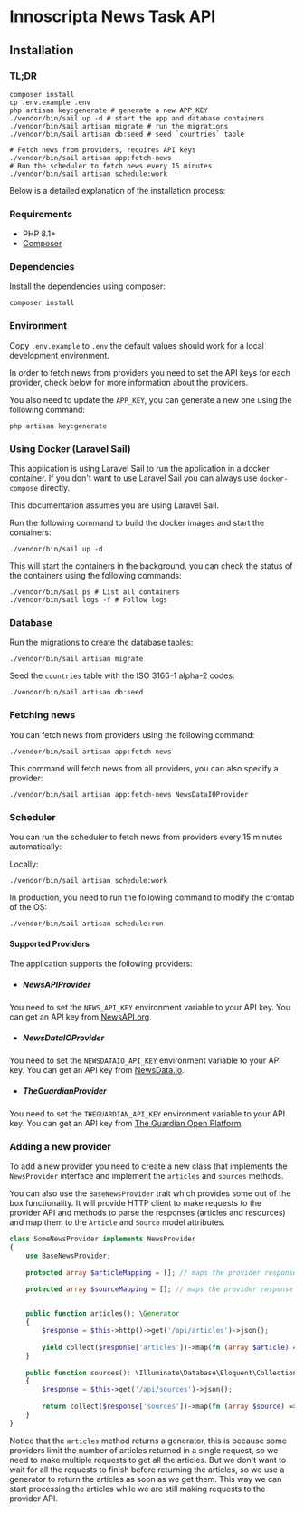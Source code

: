 # Innoscripta News Task API

## Installation

### TL;DR

```shell
composer install
cp .env.example .env
php artisan key:generate # generate a new APP_KEY
./vendor/bin/sail up -d # start the app and database containers
./vendor/bin/sail artisan migrate # run the migrations
./vendor/bin/sail artisan db:seed # seed `countries` table

# Fetch news from providers, requires API keys
./vendor/bin/sail artisan app:fetch-news 
# Run the scheduler to fetch news every 15 minutes
./vendor/bin/sail artisan schedule:work
```

Below is a detailed explanation of the installation process:

### Requirements

- PHP 8.1+
- [Composer](https://getcomposer.org/)

### Dependencies

Install the dependencies using composer:

```shell
composer install
```

### Environment

Copy `.env.example` to `.env` the default values should work for a local development environment.

In order to fetch news from providers you need to set the API keys for each provider, check below for more information
about the providers.

You also need to update the `APP_KEY`, you can generate a new one using the following command:

```shell
php artisan key:generate
```

### Using Docker (Laravel Sail)

This application is using Laravel Sail to run the application in a docker container.
If you don't want to use Laravel Sail you can always use `docker-compose` directly.

This documentation assumes you are using Laravel Sail.

Run the following command to build the docker images and start the containers:

```shell
./vendor/bin/sail up -d
```

This will start the containers in the background, you can check the status of the containers using the following
commands:

```shell
./vendor/bin/sail ps # List all containers
./vendor/bin/sail logs -f # Follow logs
```

### Database

Run the migrations to create the database tables:

```shell
./vendor/bin/sail artisan migrate
```

Seed the `countries` table with the ISO 3166-1 alpha-2 codes:

```shell
./vendor/bin/sail artisan db:seed
```

### Fetching news

You can fetch news from providers using the following command:

```shell
./vendor/bin/sail artisan app:fetch-news
```

This command will fetch news from all providers, you can also specify a provider:

```shell
./vendor/bin/sail artisan app:fetch-news NewsDataIOProvider
```

### Scheduler

You can run the scheduler to fetch news from providers every 15 minutes automatically:

Locally:

```shell
./vendor/bin/sail artisan schedule:work
```

In production, you need to run the following command to modify the crontab of the OS:

```shell
./vendor/bin/sail artisan schedule:run
```

#### Supported Providers

The application supports the following providers:

- ##### NewsAPIProvider

You need to set the `NEWS_API_KEY` environment variable to your API key. You can get an API key
from [NewsAPI.org](https://newsapi.org/).

- ##### NewsDataIOProvider

You need to set the `NEWSDATAIO_API_KEY` environment variable to your API key. You can get an API key
from [NewsData.io](https://newsdata.io/).

- ##### TheGuardianProvider

You need to set the `THEGUARDIAN_API_KEY` environment variable to your API key. You can get an API key
from [The Guardian Open Platform](https://open-platform.theguardian.com/).

### Adding a new provider

To add a new provider you need to create a new class that implements the `NewsProvider` interface and implement
the `articles` and `sources` methods.

You can also use the `BaseNewsProvider` trait which provides some out of
the box functionality. It will provide HTTP client to make requests to the provider API and methods to parse the
responses (articles and resources) and map them to the `Article` and `Source` model attributes.

```php
class SomeNewsProvider implements NewsProvider
{
    use BaseNewsProvider;
    
    protected array $articleMapping = []; // maps the provider response to the Article model attributes

    protected array $sourceMapping = []; // maps the provider response to the Source model attributes

    
    public function articles(): \Generator
    {
        $response = $this->http()->get('/api/articles')->json();
        
        yield collect($response['articles'])->map(fn (array $article) => $this->toArticle($article));
    }
    
    public function sources(): \Illuminate\Database\Eloquent\Collection
    {
        $response = $this->get('/api/sources')->json();
        
        return collect($response['sources'])->map(fn (array $source) => $this->toSource($source));
    }
}
```

Notice that the `articles` method returns a generator, this is because some providers limit the number of articles
returned in a single request, so we need to make multiple requests to get all the articles. But we don't want to
wait for all the requests to finish before returning the articles, so we use a generator to return the articles
as soon as we get them. This way we can start processing the articles while we are still making requests to the
provider API.
